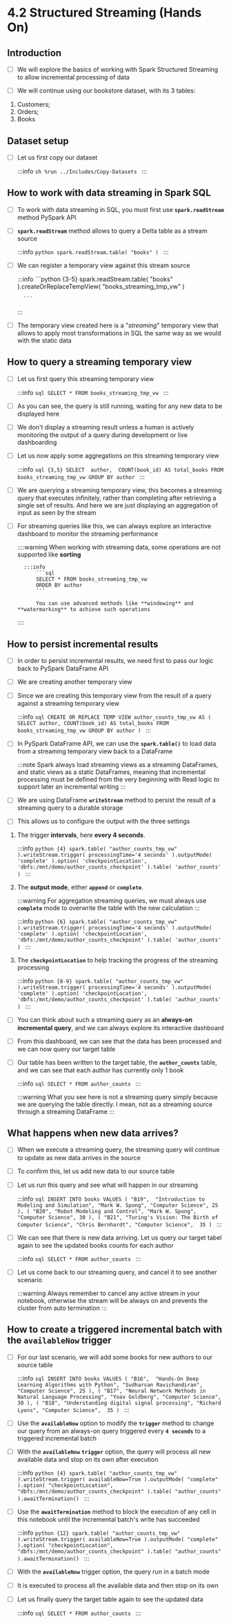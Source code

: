 # 4.2 Structured Streaming (Hands On)

## Introduction
- [ ] We will explore the basics of working with Spark Structured Streaming to allow incremental processing of data<br/>

- [ ] We will continue using our bookstore dataset, with its 3 tables: 

1. Customers;
2. Orders;
3. Books

## Dataset setup

- [ ] Let us first copy our dataset

    :::info
        ```sh
        %run ../Includes/Copy-Datasets
        ```
    :::

## How to work with data streaming in Spark SQL

- [ ] To work with data streaming in SQL, you must first use **`spark.readStream`** method PySpark API<br/>

- [ ] **`spark.readStream`** method allows to query a Delta table as a stream source

    :::info
        ```python
        spark.readStream.table(
            "books"
        )
        ```
    :::

- [ ] We can register a temporary view against this stream source

    :::info
        ```python {3-5}
        spark.readStream.table(
            "books"
        ).createOrReplaceTempView(
            "books_streaming_tmp_vw"
        )
        
        ```
    :::

- [ ] The temporary view created here is a "*streaming*" temporary view that allows to apply most transformations in SQL the same way as we would with the static data<br/>

## How to query a streaming temporary view

- [ ] Let us first query this streaming temporary view

    :::info
        ```sql
        SELECT * FROM books_streaming_tmp_vw
        ```
    :::

- [ ] As you can see, the query is still running, waiting for any new data to be displayed here<br/>

- [ ] We don't display a streaming result unless a human is actively monitoring the output of a query during development or live dashboarding<br/>

- [ ] Let us now apply some aggregations on this streaming temporary view

    :::info
        ```sql {3,5}
        SELECT 
            author, 
            COUNT(book_id) AS total_books
        FROM books_streaming_tmp_vw
        GROUP BY author
        ```
    :::

- [ ] We are querying a streaming temporary view, this becomes a streaming query that executes infinitely, rather than completing after retrieving a single set of results. And here we are just displaying an aggregation of input as seen by the stream<br/>

- [ ] For streaming queries like this, we can always explore an interactive dashboard to monitor the streaming performance

    ::::warning
        When working with streaming data, some operations are not supported like **sorting**

        :::info
            ```sql 
            SELECT * FROM books_streaming_tmp_vw
            ORDER BY author
            ```
        
            You can use advanced methods like **windowing** and **watermarking** to achieve such operations

    ::::

## How to persist incremental results

- [ ] In order to persist incremental results, we need first to pass our logic back to PySpark DataFrame API<br/>

- [ ] We are creating another temporary view<br/>

- [ ] Since we are creating this temporary view from the result of a query against a streaming temporary view

    :::info
        ```sql
        CREATE OR REPLACE TEMP VIEW author_counts_tmp_vw AS (
            SELECT author, COUNT(book_id) AS total_books
            FROM books_streaming_tmp_vw
            GROUP BY author
        )
        ```
    :::

- [ ] In PySpark DataFrame API, we can use the **`spark.table()`** to load data from a streaming temporary view back to a DataFrame

    :::note
        Spark always load streaming views as a streaming DataFrames, and static views as a static DataFrames, meaning that incremental processing must be defined from the very beginning with Read logic to support later an incremental writing
    :::

- [ ] We are using DataFrame **`writeStream`** method to persist the result of a streaming query to a durable storage<br/>

- [ ] This allows us to configure the output with the three settings<br/>

1. The trigger **intervals**, here **every 4 seconds**.

    :::info
        ```python {4}
        spark.table(
            "author_counts_tmp_vw"
        ).writeStream.trigger(
            processingTime='4 seconds'
        ).outputMode(
            'complete'
        ).option(
            'checkpointLocation',
            'dbfs:/mnt/demo/author_counts_checkpoint'
        ).table(
            'author_counts'
        )
        ```
    :::

2. The **output mode**, either **`append`** or **`complete`**.
   
    :::warning
        For aggregation streaming queries, we must always use **`complete`** mode to overwrite the table with the new calculation 
    :::

    :::info
        ```python {6}
        spark.table(
            "author_counts_tmp_vw"
        ).writeStream.trigger(
            processingTime='4 seconds'
        ).outputMode(
            'complete'
        ).option(
            'checkpointLocation',
            'dbfs:/mnt/demo/author_counts_checkpoint'
        ).table(
            'author_counts'
        )
        ```
    :::

3. The **`checkpointLocation`** to help tracking the progress of the streaming processing

    :::info
        ```python {8-9}
        spark.table(
            "author_counts_tmp_vw"
        ).writeStream.trigger(
            processingTime='4 seconds'
        ).outputMode(
            'complete'
        ).option(
            'checkpointLocation',
            'dbfs:/mnt/demo/author_counts_checkpoint'
        ).table(
            'author_counts'
        )
        ```
    :::

- [ ] You can think about such a streaming query as an **always-on incremental query**, and we can always explore its interactive dashboard<br/>

- [ ] From this dashboard, we can see that the data has been processed and we can now query our target table<br/>

- [ ] Our table has been written to the target table, the **`author_counts`** table, and we can see that each author has currently only 1 book

    :::info
        ```sql
        SELECT * FROM author_counts
        ```
    :::

    :::warning
        What you see here is not a streaming query simply because we are querying the table directly. I mean, not as a streaming source through a streaming DataFrame
    :::

## What happens when new data arrives?

- [ ] When we execute a streaming query, the streaming query will continue to update as new data arrives in the source<br/>

- [ ] To confirm this, let us add new data to our source table<br/>

- [ ] Let us run this query and see what will happen in our streaming

    :::info
        ```sql
        INSERT INTO books
        VALUES (
            "B19", 
            "Introduction to Modeling and Simulation",
            "Mark W. Spong",
            "Computer Science",
            25
        ),
        (
            "B20",
            "Robot Modeling and Control",
            "Mark W. Spong",
            "Computer Science",
            30
        ),
        (
            "B21",
            "Turing's Vision: The Birth of Computer Science",
            "Chris Bernhardt",
            "Computer Science", 
            35
        )
        ```
    :::

- [ ] We can see that there is new data arriving. Let us query our target tabel again to see the updated books counts for each author

    :::info
        ```sql
        SELECT * FROM author_counts
        ```
    :::

- [ ] Let us come back to our streaming query, and cancel it to see another scenario

    :::warning
        Always remember to cancel any active stream in your notebook, otherwise the stream will be always on and prevents the cluster from auto termination
    :::

## How to create a triggered incremental batch with the **`availableNow`** trigger

- [ ] For our last scenario, we will add some books for new authors to our source table

    :::info
        ```sql
        INSERT INTO books
        VALUES (
            "B16", 
            "Hands-On Deep Learning Algorithms with Python",
            "Sudharsan Ravichandiran",
            "Computer Science",
            25
        ),
        (
            "B17",
            "Neural Network Methods in Natural Language Processing",
            "Yoav Goldberg",
            "Computer Science",
            30
        ),
        (
            "B18",
            "Understanding digital signal processing",
            "Richard Lyons",
            "Computer Science", 
            35
        )
        ```
    :::

- [ ] Use the **`availableNow`** option to modify the **`trigger`** method to change our query from an always-on query triggered every **`4 seconds`** to a triggered incremental batch<br/>


- [ ] With the **`availableNow`** **`trigger`** option, the query will process all new available data and stop on its own after execution

    :::info
        ```python {4}
        spark.table(
            "author_counts_tmp_vw"
        ).writeStream.trigger(
            availableNow=True
        ).outputMode(
            "complete"
        ).option(
            "checkpointLocation",
            "dbfs:/mnt/demo/author_counts_checkpoint"
        ).table(
            "author_counts"
        ).awaitTermination()
        ```
    :::

- [ ] Use the **`awaitTermination`** method to block the execution of any cell in this notebook until the incremental batch's write has succeeded

    :::info
        ```python {12}
        spark.table(
            "author_counts_tmp_vw"
        ).writeStream.trigger(
            availableNow=True
        ).outputMode(
            "complete"
        ).option(
            "checkpointLocation",
            "dbfs:/mnt/demo/author_counts_checkpoint"
        ).table(
            "author_counts"
        ).awaitTermination()
        ```
    :::

- [ ] With the **`availableNow`** trigger option, the query run in a batch mode<br/>

- [ ] It is executed to process all the available data and then stop on its own<br/>

- [ ] Let us finally query the target table again to see the updated data

    :::info
        ```sql
        SELECT * FROM author_counts
        ```
    :::
